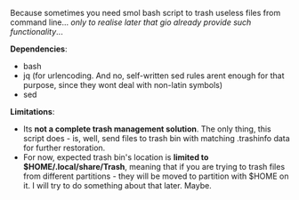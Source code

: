 Because sometimes you need smol bash script to trash useless files from command line... *only to realise later that gio already provide such functionality*...

**Dependencies**:
- bash
- jq (for urlencoding. And no, self-written sed rules arent enough for that purpose, since they wont deal with non-latin symbols)
- sed

**Limitations**:
- Its **not a complete trash management solution**. The only thing, this script does - is, well, send files to trash bin with matching .trashinfo data for further restoration.
- For now, expected trash bin's location is **limited to $HOME/.local/share/Trash**, meaning that if you are trying to trash files from different partitions - they will be moved to partition with $HOME on it. I will try to do something about that later. Maybe.
